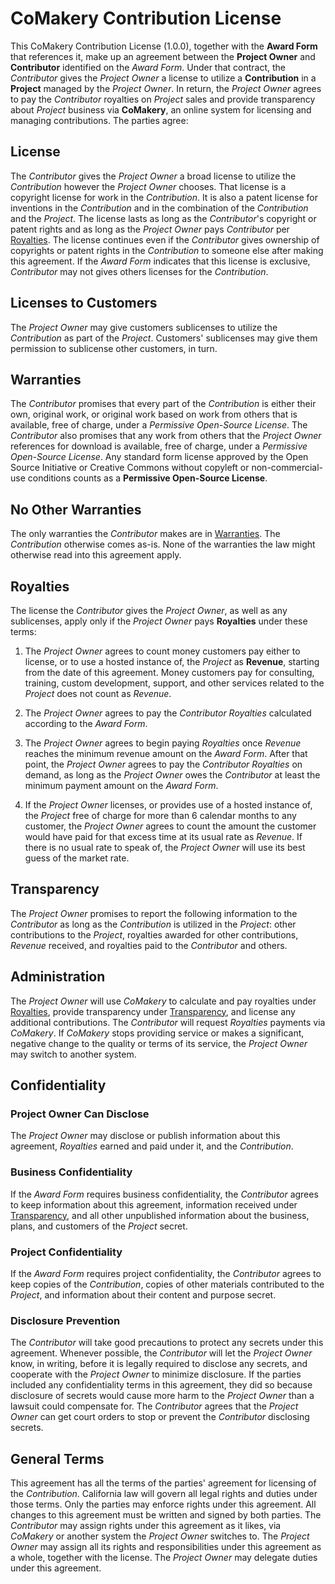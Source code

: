# CoMakery Contribution License

This CoMakery Contribution License \(1.0.0\), together with the **Award Form** that references it, make up an agreement between the **Project Owner** and **Contributor** identified on the _Award Form_. Under that contract, the _Contributor_ gives the _Project Owner_ a license to utilize a **Contribution** in a **Project** managed by the _Project Owner_. In return, the _Project Owner_ agrees to pay the _Contributor_ royalties on _Project_ sales and provide transparency about _Project_ business via **CoMakery**, an online system for licensing and managing contributions. The parties agree:

## License<a id="License"></a>

The _Contributor_ gives the _Project Owner_ a broad license to utilize the _Contribution_ however the _Project Owner_ chooses. That license is a copyright license for work in the _Contribution_. It is also a patent license for inventions in the _Contribution_ and in the combination of the _Contribution_ and the _Project_. The license lasts as long as the _Contributor_'s copyright or patent rights and as long as the _Project Owner_ pays _Contributor_ per [Royalties](#Royalties). The license continues even if the _Contributor_ gives ownership of copyrights or patent rights in the _Contribution_ to someone else after making this agreement. If the _Award Form_ indicates that this license is exclusive, _Contributor_ may not gives others licenses for the _Contribution_.

## Licenses to Customers<a id="Licenses_to_Customers"></a>

The _Project Owner_ may give customers sublicenses to utilize the _Contribution_ as part of the _Project_. Customers' sublicenses may give them permission to sublicense other customers, in turn.

## Warranties<a id="Warranties"></a>

The _Contributor_ promises that every part of the _Contribution_ is either their own, original work, or original work based on work from others that is available, free of charge, under a _Permissive Open-Source License_. The _Contributor_ also promises that any work from others that the _Project Owner_ references for download is available, free of charge, under a _Permissive Open-Source License_. Any standard form license approved by the Open Source Initiative or Creative Commons without copyleft or non-commercial-use conditions counts as a **Permissive Open-Source License**.

## No Other Warranties<a id="No_Other_Warranties"></a>

The only warranties the _Contributor_ makes are in [Warranties](#Warranties). The _Contribution_ otherwise comes as-is. None of the warranties the law might otherwise read into this agreement apply.

## Royalties<a id="Royalties"></a>

The license the _Contributor_ gives the _Project Owner_, as well as any sublicenses, apply only if the _Project Owner_ pays **Royalties** under these terms:

1.  The _Project Owner_ agrees to count money customers pay either to license, or to use a hosted instance of, the _Project_ as **Revenue**, starting from the date of this agreement. Money customers pay for consulting, training, custom development, support, and other services related to the _Project_ does not count as _Revenue_.

2.  The _Project Owner_ agrees to pay the _Contributor_ _Royalties_ calculated according to the _Award Form_.

3.  The _Project Owner_ agrees to begin paying _Royalties_ once _Revenue_ reaches the minimum revenue amount on the _Award Form_. After that point, the _Project Owner_ agrees to pay the _Contributor_ _Royalties_ on demand, as long as the _Project Owner_ owes the _Contributor_ at least the minimum payment amount on the _Award Form_.

4.  If the _Project Owner_ licenses, or provides use of a hosted instance of, the _Project_ free of charge for more than 6 calendar months to any customer, the _Project Owner_ agrees to count the amount the customer would have paid for that excess time at its usual rate as _Revenue_. If there is no usual rate to speak of, the _Project Owner_ will use its best guess of the market rate.

## Transparency<a id="Transparency"></a>

The _Project Owner_ promises to report the following information to the _Contributor_ as long as the _Contribution_ is utilized in the _Project_: other contributions to the _Project_, royalties awarded for other contributions, _Revenue_ received, and royalties paid to the _Contributor_ and others.

## Administration<a id="Administration"></a>

The _Project Owner_ will use _CoMakery_ to calculate and pay royalties under [Royalties](#Royalties), provide transparency under [Transparency](#Transparency), and license any additional contributions. The _Contributor_ will request _Royalties_ payments via _CoMakery_. If _CoMakery_ stops providing service or makes a significant, negative change to the quality or terms of its service, the _Project Owner_ may switch to another system.

## Confidentiality<a id="Confidentiality"></a>

### Project Owner Can Disclose<a id="Project_Owner_Can_Disclose"></a>

The _Project Owner_ may disclose or publish information about this agreement, _Royalties_ earned and paid under it, and the _Contribution_.

### Business Confidentiality<a id="Business_Confidentiality"></a>

If the _Award Form_ requires business confidentiality, the _Contributor_ agrees to keep information about this agreement, information received under [Transparency](#Transparency), and all other unpublished information about the business, plans, and customers of the _Project_ secret.

### Project Confidentiality<a id="Project_Confidentiality"></a>

If the _Award Form_ requires project confidentiality, the _Contributor_ agrees to keep copies of the _Contribution_, copies of other materials contributed to the _Project_, and information about their content and purpose secret.

### Disclosure Prevention<a id="Disclosure_Prevention"></a>

The _Contributor_ will take good precautions to protect any secrets under this agreement. Whenever possible, the _Contributor_ will let the _Project Owner_ know, in writing, before it is legally required to disclose any secrets, and cooperate with the _Project Owner_ to minimize disclosure. If the parties included any confidentiality terms in this agreement, they did so because disclosure of secrets would cause more harm to the _Project Owner_ than a lawsuit could compensate for. The _Contributor_ agrees that the _Project Owner_ can get court orders to stop or prevent the _Contributor_ disclosing secrets.

## General Terms<a id="General_Terms"></a>

This agreement has all the terms of the parties' agreement for licensing of the _Contribution_. California law will govern all legal rights and duties under those terms. Only the parties may enforce rights under this agreement. All changes to this agreement must be written and signed by both parties. The _Contributor_ may assign rights under this agreement as it likes, via _CoMakery_ or another system the _Project Owner_ switches to. The _Project Owner_ may assign all its rights and responsibilities under this agreement as a whole, together with the license. The _Project Owner_ may delegate duties under this agreement.